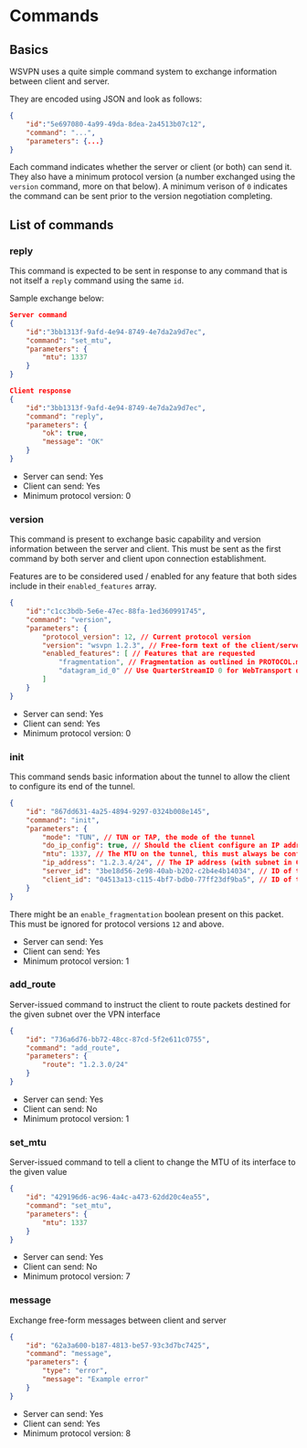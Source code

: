 # Commands

## Basics

WSVPN uses a quite simple command system to exchange information between client and server.

They are encoded using JSON and look as follows:

```json
{
    "id":"5e697080-4a99-49da-8dea-2a4513b07c12",
    "command": "...",
    "parameters": {...}
}
```

Each command indicates whether the server or client (or both) can send it. They also have a minimum protocol version (a number exchanged using the `version` command, more on that below). A minimum verison of `0` indicates the command can be sent prior to the version negotiation completing.

## List of commands

### reply

This command is expected to be sent in response to any command that is not itself a `reply` command using the same `id`.

Sample exchange below:

```json
Server command
{
    "id":"3bb1313f-9afd-4e94-8749-4e7da2a9d7ec",
    "command": "set_mtu",
    "parameters": {
        "mtu": 1337
    }
}

Client response
{
    "id":"3bb1313f-9afd-4e94-8749-4e7da2a9d7ec",
    "command": "reply",
    "parameters": {
        "ok": true,
        "message": "OK"
    }
}
```

- Server can send: Yes
- Client can send: Yes
- Minimum protocol version: 0

### version

This command is present to exchange basic capability and version information between the server and client. This must be sent as the first command by both server and client upon connection establishment.

Features are to be considered used / enabled for any feature that both sides include in their `enabled_features` array.

```json
{
    "id":"c1cc3bdb-5e6e-47ec-88fa-1ed360991745",
    "command": "version",
    "parameters": {
        "protocol_version": 12, // Current protocol version
        "version": "wsvpn 1.2.3", // Free-form text of the client/server version
        "enabled_features": [ // Features that are requested
            "fragmentation", // Fragmentation as outlined in PROTOCOL.md
            "datagram_id_0" // Use QuarterStreamID 0 for WebTransport datagrams
        ]
    }
}
```

- Server can send: Yes
- Client can send: Yes
- Minimum protocol version: 0

### init

This command sends basic information about the tunnel to allow the client to configure its end of the tunnel.

```json
{
    "id": "867dd631-4a25-4894-9297-0324b008e145",
    "command": "init",
    "parameters": {
        "mode": "TUN", // TUN or TAP, the mode of the tunnel
        "do_ip_config": true, // Should the client configure an IP address on the tunnel
        "mtu": 1337, // The MTU on the tunnel, this must always be configured as sent, regardless what "do_ip_config" is set to
        "ip_address": "1.2.3.4/24", // The IP address (with subnet in CIDR format) to configure on the interface if "do_ip_config" is true
        "server_id": "3be18d56-2e98-40ab-b202-c2b4e4b14034", // ID of the server (regenerated on startup currently)
        "client_id": "04513a13-c115-4bf7-bdb0-77ff23df9ba5", // ID of the client (regenerated on connection currently)
    }
}
```

There might be an `enable_fragmentation` boolean present on this packet. This must be ignored for protocol versions `12` and above.

- Server can send: Yes
- Client can send: Yes
- Minimum protocol version: 1

### add_route

Server-issued command to instruct the client to route packets destined for the given subnet over the VPN interface

```json
{
    "id": "736a6d76-bb72-48cc-87cd-5f2e611c0755",
    "command": "add_route",
    "parameters": {
        "route": "1.2.3.0/24"
    }
}
```

- Server can send: Yes
- Client can send: No
- Minimum protocol version: 1

### set_mtu

Server-issued command to tell a client to change the MTU of its interface to the given value

```json
{
    "id": "429196d6-ac96-4a4c-a473-62dd20c4ea55",
    "command": "set_mtu",
    "parameters": {
        "mtu": 1337
    }
}
```

- Server can send: Yes
- Client can send: No
- Minimum protocol version: 7

### message

Exchange free-form messages between client and server

```json
{
    "id": "62a3a600-b187-4813-be57-93c3d7bc7425",
    "command": "message",
    "parameters": {
        "type": "error",
        "message": "Example error"
    }
}
```

- Server can send: Yes
- Client can send: Yes
- Minimum protocol version: 8
